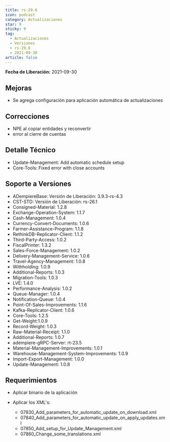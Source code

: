 ```yaml
---
title: rs-29.6
icon: podcast
category: Actualizaciones
star: 9
sticky: 9
tag:
  - Actualizaciones
  - Versiones
  - rs-29.6
  - 2021-09-30
article: false
---
```


**Fecha de Liberación:** 2021-09-30

## Mejoras

- Se agrega configuración para aplicación automática de actualizaciones

## Correcciones

- NPE al copiar entidades y reconvertir
- error al cierre de cuentas

## Detalle Técnico

- Update-Management: Add automatic schedule setup
- Core-Tools: Fixed error with close accounts

## Soporte a Versiones

- ADempiereBase: Versión de Liberación: 3.9.3-rs-4.3
- CST-STD: Versión de Liberación: rs-26.1
- Consigned-Material: 1.2.8
- Exchange-Operation-System: 1.1.7
- Cash-Management: 1.0.4
- Currency-Convert-Documents: 1.0.6
- Farmer-Assistance-Program: 1.1.8
- RethinkDB-Replicator-Client: 1.1.2
- Third-Party-Access: 1.0.2
- FiscalPrinter: 1.3.2
- Sales-Force-Management: 1.0.2
- Delivery-Management-Service: 1.0.6
- Travel-Agency-Management: 1.0.8
- Withholding: 1.0.9
- Additional-Reports: 1.0.3
- Migration-Tools: 1.0.3
- LVE: 1.4.0
- Performance-Analysis: 1.0.2
- Queue-Manager: 1.0.4
- Notification-Queue: 1.0.4
- Point-Of-Sales-Improvements: 1.1.6
- Kafka-Replicator-Client: 1.0.6
- Core-Tools: 1.2.5
- Get-Weight:1.0.9
- Record-Weight: 1.0.3
- Raw-Material-Receipt: 1.1.0
- Additional-Reports: 1.0.7
- adempiere-gRPC-Server: rt-23.5
- Material-Management-Improvements: 1.0.1
- Warehouse-Management-System-Improvements: 1.0.9
- Import-Export-Management: 1.0.0
- Update-Management: 1.0.8

## Requerimientos

- Aplicar binario de la aplicación
- Aplicar los XML's:

  - 07830_Add_parameters_for_automatic_update_on_download.xml
  - 07840_Add_parameters_for_automatic_update_on_apply_updates.xml
  - 07850_Add_setup_for_Update_Management.xml
  - 07860_Change_some_translations.xml
